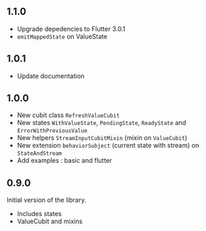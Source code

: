 ## 1.1.0

* Upgrade depedencies to Flutter 3.0.1
* `emitMappedState` on ValueState

## 1.0.1

* Update documentation

## 1.0.0

* New cubit class `RefreshValueCubit` 
* New states `WithValueState`, `PendingState`, `ReadyState` and `ErrorWithPreviousValue`
* New helpers `StreamInputCubitMixin` (mixin on `ValueCubit`)
* New extension `behaviorSubject` (current state with stream) on `StateAndStream`
* Add examples : basic and flutter

## 0.9.0

Initial version of the library.
* Includes states
* ValueCubit and mixins
